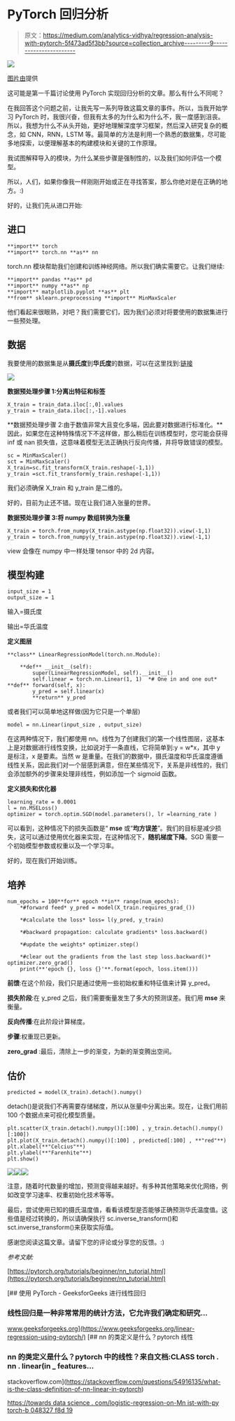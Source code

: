 # PyTorch 回归分析

> 原文：<https://medium.com/analytics-vidhya/regression-analysis-with-pytorch-5f473ad5f3bb?source=collection_archive---------9----------------------->

![](img/70a0089e12a9c2054b6c69c9acfe6192.png)

[图片由](https://www.kdnuggets.com/2019/08/pytorch-cheat-sheet-beginners.html)提供

这可能是第一千篇讨论使用 PyTorch 实现回归分析的文章。那么有什么不同呢？

在我回答这个问题之前，让我先写一系列导致这篇文章的事件。所以，当我开始学习 PyTorch 时，我很兴奋，但我有太多的为什么和为什么不，我一度感到沮丧。所以，我想为什么不从头开始，更好地理解深度学习框架，然后深入研究复杂的概念，如 CNN，RNN，LSTM 等。最简单的方法是利用一个熟悉的数据集，尽可能多地探索，以便理解基本的构建模块和关键的工作原理。

我试图解释导入的模块，为什么某些步骤是强制性的，以及我们如何评估一个模型。

所以，人们，如果你像我一样刚刚开始或正在寻找答案，那么你绝对是在正确的地方。:)

好的，让我们先从进口开始:

## 进口

```
**import** torch
**import** torch.nn **as** nn 
```

torch.nn 模块帮助我们创建和训练神经网络。所以我们确实需要它。让我们继续:

```
**import** pandas **as** pd
**import** numpy **as** np
**import** matplotlib.pyplot **as** plt
**from** sklearn.preprocessing **import** MinMaxScaler
```

他们看起来很眼熟，对吧？我们需要它们，因为我们必须对将要使用的数据集进行一些预处理。

## 数据

我要使用的数据集是从**摄氏度**到**华氏度**的数据，可以在这里找到:[链接](https://www.kaggle.com/domnic/celsius-to-fahrenheit)

![](img/76a3bb2c33c08aa90e13eec0f763a68b.png)

**数据预处理步骤 1:分离出特征和标签**

```
X_train = train_data.iloc[:,0].values
y_train = train_data.iloc[:,-1].values
```

**数据预处理步骤 2:由于数值非常大且变化多端，因此要对数据进行标准化。**因此，如果您在这种特殊情况下不这样做，那么稍后在训练模型时，您可能会获得 inf 或 nan 损失值，这意味着模型无法正确执行反向传播，并将导致错误的模型。

```
sc = MinMaxScaler()
sct = MinMaxScaler()
X_train=sc.fit_transform(X_train.reshape(-1,1))
y_train =sct.fit_transform(y_train.reshape(-1,1))
```

我们必须确保 X_train 和 y_train 是二维的。

好的，目前为止还不错。现在让我们进入张量的世界。

**数据预处理步骤 3:将 numpy 数组转换为张量**

```
X_train = torch.from_numpy(X_train.astype(np.float32)).view(-1,1)
y_train = torch.from_numpy(y_train.astype(np.float32)).view(-1,1)
```

view 会像在 numpy 中一样处理 tensor 中的 2d 内容。

## **模型构建**

```
input_size = 1
output_size = 1
```

输入=摄氏度

输出=华氏温度

**定义图层**

```
**class** LinearRegressionModel(torch.nn.Module):

    **def** __init__(self):
        super(LinearRegressionModel, self).__init__()
        self.linear = torch.nn.Linear(1, 1)  *# One in and one out* **def** forward(self, x):
        y_pred = self.linear(x)
        **return** y_pred
```

或者我们可以简单地这样做(因为它只是一个单层)

```
model = nn.Linear(input_size , output_size)
```

在这两种情况下，我们都使用 nn。线性为了创建我们的第一个线性图层，这基本上是对数据进行线性变换，比如说对于一条直线，它将简单到:y = w*x，其中 y 是标注，x 是要素。当然 w 是重量。在我们的数据中，摄氏温度和华氏温度遵循线性关系，因此我们对一个层感到满意，但在某些情况下，关系是非线性的，我们会添加额外的步骤来处理非线性，例如添加一个 sigmoid 函数。

**定义损失和优化器**

```
learning_rate = 0.0001
l = nn.MSELoss()
optimizer = torch.optim.SGD(model.parameters(), lr =learning_rate )
```

可以看到，这种情况下的损失函数是“ **mse** 或“**均方误差**”。我们的目标是减少损失，这可以通过使用优化器来实现，在这种情况下，**随机梯度下降**。SGD 需要一个初始模型参数或权重以及一个学习率。

好的，现在我们开始训练。

## 培养

```
num_epochs = 100**for** epoch **in** range(num_epochs):
    *#forward feed* y_pred = model(X_train.requires_grad_())

    *#calculate the loss* loss= l(y_pred, y_train)

    *#backward propagation: calculate gradients* loss.backward()

    *#update the weights* optimizer.step()

    *#clear out the gradients from the last step loss.backward()* optimizer.zero_grad()
    print(**'epoch {}, loss {}'**.format(epoch, loss.item()))
```

**前馈**:在这个阶段，我们只是通过使用一些初始权重和特征值来计算 y_pred。

**损失阶段**:在 y_pred 之后，我们需要衡量发生了多大的预测误差。我们用 **mse** 来衡量。

**反向传播**:在此阶段计算梯度。

**步骤**:权重现已更新。

**zero_grad** :最后，清除上一步的渐变，为新的渐变腾出空间。

## 估价

```
predicted = model(X_train).detach().numpy()
```

detach()是说我们不再需要存储梯度，所以从张量中分离出来。现在，让我们用前 100 个数据点来可视化模型质量。

```
plt.scatter(X_train.detach().numpy()[:100] , y_train.detach().numpy()[:100])
plt.plot(X_train.detach().numpy()[:100] , predicted[:100] , **"red"**)
plt.xlabel(**"Celcius"**)
plt.ylabel(**"Farenhite"**)
plt.show()
```

![](img/866d3c383a3a140900efc9e0c58ff92b.png)![](img/9a420237222251658b936d2a7388fa25.png)![](img/190117318865148acc3159b7b211f9c6.png)

注意，随着时代数量的增加，预测变得越来越好。有多种其他策略来优化网络，例如改变学习速率、权重初始化技术等等。

最后，尝试使用已知的摄氏温度值，看看该模型是否能够正确预测华氏温度值。这些值是经过转换的，所以请确保执行 sc.inverse_transform()和 sct.inverse_transform()来获取实际值。

感谢您阅读这篇文章。请留下您的评论或分享您的反馈。:)

*参考文献:*

[https://pytorch.org/tutorials/beginner/nn_tutorial.html](https://pytorch.org/tutorials/beginner/nn_tutorial.html)

[](https://www.geeksforgeeks.org/linear-regression-using-pytorch/) [## 使用 PyTorch - GeeksforGeeks 进行线性回归

### 线性回归是一种非常常用的统计方法，它允许我们确定和研究…

www.geeksforgeeks.org](https://www.geeksforgeeks.org/linear-regression-using-pytorch/) [](https://stackoverflow.com/questions/54916135/what-is-the-class-definition-of-nn-linear-in-pytorch) [## nn 的类定义是什么？pytorch 线性

### nn 的类定义是什么？pytorch 中的线性？来自文档:CLASS torch . nn . linear(in _ features…

stackoverflow.com](https://stackoverflow.com/questions/54916135/what-is-the-class-definition-of-nn-linear-in-pytorch) 

[https://towards data science . com/logistic-regression-on-Mn ist-with-py torch-b 048327 f8d 19](https://towardsdatascience.com/logistic-regression-on-mnist-with-pytorch-b048327f8d19)